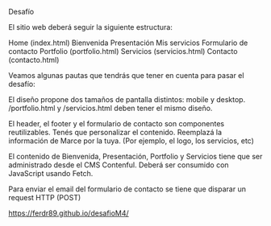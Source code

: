Desafío

El sitio web deberá seguir la siguiente estructura:

Home (index.html)
Bienvenida
Presentación
Mis servicios
Formulario de contacto
Portfolio (portfolio.html)
Servicios (servicios.html)
Contacto (contacto.html)

Veamos algunas pautas que tendrás que tener en cuenta para pasar el desafío:

El diseño propone dos tamaños de pantalla distintos: mobile y desktop.
/portfolio.html y /servicios.html deben tener el mismo diseño.

El header, el footer y el formulario de contacto son componentes reutilizables.
Tenés que personalizar el contenido. Reemplazá la información de Marce por la tuya. (Por ejemplo, el logo, los servicios, etc)

El contenido de Bienvenida, Presentación, Portfolio y Servicios tiene que ser administrado desde el CMS Contenful. Deberá ser consumido con JavaScript usando Fetch.

Para enviar el email del formulario de contacto se tiene que disparar un request HTTP (POST)

https://ferdr89.github.io/desafioM4/
